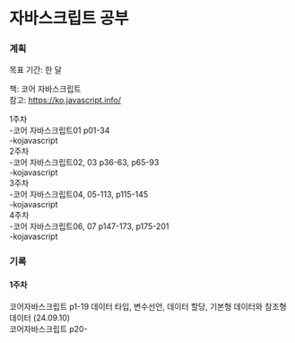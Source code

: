 # 자바스크립트 공부

### 계획
목표 기간: 한 달

책: 코어 자바스크립트  
참고: https://ko.javascript.info/

1주차   
-코어 자바스크립트01 p01-34    
-kojavascript  
2주차  
-코어 자바스크립트02, 03 p36-63, p65-93  
-kojavascript  
3주차  
-코어 자바스크립트04, 05-113, p115-145  
-kojavascript  
4주차  
-코어 자바스크립트06, 07 p147-173, p175-201  
-kojavascript  

### 기록
#### 1주차
코어자바스크립트 p1-19 데이터 타입, 변수선언, 데이터 할당, 기본형 데이터와 참조형 데이터 (24.09.10)  
코어자바스크립트 p20-
